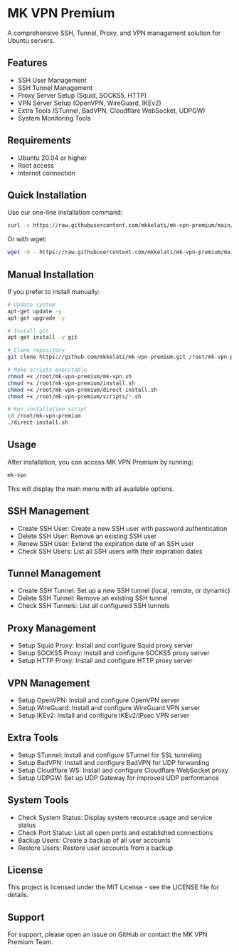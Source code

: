 # MK VPN Premium

A comprehensive SSH, Tunnel, Proxy, and VPN management solution for Ubuntu servers.

## Features

- SSH User Management
- SSH Tunnel Management
- Proxy Server Setup (Squid, SOCKS5, HTTP)
- VPN Server Setup (OpenVPN, WireGuard, IKEv2)
- Extra Tools (STunnel, BadVPN, Cloudflare WebSocket, UDPGW)
- System Monitoring Tools

## Requirements

- Ubuntu 20.04 or higher
- Root access
- Internet connection

## Quick Installation

Use our one-line installation command:

```bash
curl -s https://raw.githubusercontent.com/mkkelati/mk-vpn-premium/main/one-line-install.sh | bash
```

Or with wget:

```bash
wget -O - https://raw.githubusercontent.com/mkkelati/mk-vpn-premium/main/one-line-install.sh | bash
```

## Manual Installation

If you prefer to install manually:

```bash
# Update system
apt-get update -y
apt-get upgrade -y

# Install git
apt-get install -y git

# Clone repository
git clone https://github.com/mkkelati/mk-vpn-premium.git /root/mk-vpn-premium

# Make scripts executable
chmod +x /root/mk-vpn-premium/mk-vpn.sh
chmod +x /root/mk-vpn-premium/install.sh
chmod +x /root/mk-vpn-premium/direct-install.sh
chmod +x /root/mk-vpn-premium/scripts/*.sh

# Run installation script
cd /root/mk-vpn-premium
./direct-install.sh
```

## Usage

After installation, you can access MK VPN Premium by running:

```bash
mk-vpn
```

This will display the main menu with all available options.

## SSH Management

- Create SSH User: Create a new SSH user with password authentication
- Delete SSH User: Remove an existing SSH user
- Renew SSH User: Extend the expiration date of an SSH user
- Check SSH Users: List all SSH users with their expiration dates

## Tunnel Management

- Create SSH Tunnel: Set up a new SSH tunnel (local, remote, or dynamic)
- Delete SSH Tunnel: Remove an existing SSH tunnel
- Check SSH Tunnels: List all configured SSH tunnels

## Proxy Management

- Setup Squid Proxy: Install and configure Squid proxy server
- Setup SOCKS5 Proxy: Install and configure SOCKS5 proxy server
- Setup HTTP Proxy: Install and configure HTTP proxy server

## VPN Management

- Setup OpenVPN: Install and configure OpenVPN server
- Setup WireGuard: Install and configure WireGuard VPN server
- Setup IKEv2: Install and configure IKEv2/IPsec VPN server

## Extra Tools

- Setup STunnel: Install and configure STunnel for SSL tunneling
- Setup BadVPN: Install and configure BadVPN for UDP forwarding
- Setup Cloudflare WS: Install and configure Cloudflare WebSocket proxy
- Setup UDPGW: Set up UDP Gateway for improved UDP performance

## System Tools

- Check System Status: Display system resource usage and service status
- Check Port Status: List all open ports and established connections
- Backup Users: Create a backup of all user accounts
- Restore Users: Restore user accounts from a backup

## License

This project is licensed under the MIT License - see the LICENSE file for details.

## Support

For support, please open an issue on GitHub or contact the MK VPN Premium Team. 